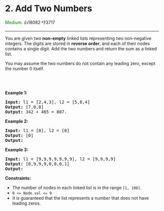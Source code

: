 # 2. Add Two Numbers
<span style="color:green">Medium</span>. :thumbsup:18082 :thumbsdown:3717<br/>

---
You are given two **non-empty** linked lists representing two non-negative integers. The digits are stored in **reverse order**, and each of their nodes contains a single digit. Add the two numbers and return the sum as a linked list.


You may assume the two numbers do not contain any leading zero, except the number 0 itself.


 



<br/>****Example 1:****


<pre>
<b>Input:</b> l1 = [2,4,3], l2 = [5,6,4]
<b>Output:</b> [7,0,8]
<b>Output:</b> 342 + 465 = 807.
</pre>
****Example 2:****


<pre>
<b>Input:</b> l1 = [0], l2 = [0]
<b>Output:</b> [0]
<b>Output:</b> 
</pre>
****Example 3:****


<pre>
<b>Input:</b> l1 = [9,9,9,9,9,9,9], l2 = [9,9,9,9]
<b>Output:</b> [8,9,9,9,0,0,0,1]
<b>Output:</b> 
</pre>

**Constraints:**


* The number of nodes in each linked list is in the range `[1, 100]`.
* `0 <= Node.val <= 9`
* It is guaranteed that the list represents a number that does not have leading zeros.



